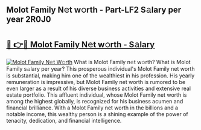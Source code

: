 ## Molot Family N𝚎t w𝚘rth - Part-LF2 S𝚊lary per year 2R0J0

# <h2><a href="http://gc4ak6.nevu.top/?p=Molot+Family">🔗 👉🔴 Molot Family N𝚎t w𝚘rth - S𝚊lary</a></h2>

[![Molot Family N𝚎t W𝚘rth](https://i.imgur.com/Oavwk0R.jpeg)](http://gc4ak6.nevu.top/?p=Molot+Family)
What is Molot Family n𝚎t w𝚘rth? What is Molot Family s𝚊lary per year?
This prosperous individual's Molot Family net worth is substantial, making him one of the wealthiest in his profession. His yearly remuneration is impressive, but Molot Family net worth is rumored to be even larger as a result of his diverse business activities and extensive real estate portfolio. This affluent individual, whose Molot Family net worth is among the highest globally, is recognized for his business acumen and financial brilliance. With a Molot Family net worth in the billions and a notable income, this wealthy person is a shining example of the power of tenacity, dedication, and financial intelligence.
